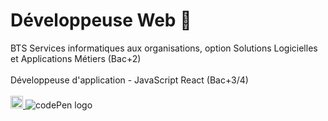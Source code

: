 # Développeuse Web 🚀
BTS Services informatiques aux organisations, option Solutions Logicielles et Applications Métiers (Bac+2) <br><br>
Développeuse d'application - JavaScript React (Bac+3/4)<br><br>
<a href="https://www.linkedin.com/in/segoleneganzin/" > <img src="https://encrypted-tbn0.gstatic.com/images?q=tbn:ANd9GcSN0osVQcblBhUadmcs7iFmZXdRR7iNA8QWJA&usqp=CAU" style="width:20px; height:20px"  /> </a>
![![codePen logo](https://www.google.com/url?sa=i&url=https%3A%2F%2Fwww.svgrepo.com%2Fsvg%2F452181%2Fcodepen-1&psig=AOvVaw03uTBlLrXe_pDuY65rn9Cf&ust=1696669324438000&source=images&cd=vfe&opi=89978449&ved=0CBEQjRxqFwoTCIjw2PaH4YEDFQAAAAAdAAAAABAI)](https://codepen.io/segoleneGz)
